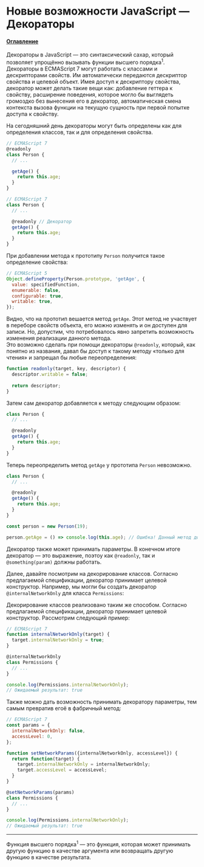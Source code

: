 # Новые возможности JavaScript — Декораторы

#### [Оглавление](../../README.md)

Декораторы в JavaScript — это синтаксический сахар, который позволяет упрощённо вызывать
функции высшего порядка<sup>1</sup>.  
Декораторы в ECMAScript 7 могут работать с классами и дескрипторами свойств. Им автоматически
передаются дескриптор свойства и целевой объект. Имея доступ к дескриптору свойства, декоратор
может делать такие вещи как: добавление геттера к свойству, расширение поведения, которое могло
бы выглядеть громоздко без вынесения его в декоратор, автоматическая смена контекста вызова
функции на текущую сущность при первой попытке доступа к свойству.

На сегодняшний день декораторы могут быть определены как для определения классов, так и для
определения свойства.

```javascript
// ECMAScript 7
@readonly
class Person {
  // ...

  getAge() {
    return this.age;
  }
}
```

```javascript
// ECMAScript 7
class Person {
  // ...

  @readonly // Декоратор
  getAge() {
    return this.age;
  }
}
```

При добавлении метода к прототипу `Person` получится такое определение свойства:

```javascript
// ECMAScript 5
Object.defineProperty(Person.prototype, 'getAge', {
  value: specifiedFunction,
  enumerable: false,
  configurable: true,
  writable: true,
});
```

Видно, что на прототип вешается метод `getAge`. Этот метод не участвует в переборе свойств
объекта, его можно изменять и он доступен для записи. Но, допустим, что потребовалось явно
запретить возможность изменения реализации данного метода.  
Это возможно сделать при помощи декораторы `@readonly`, который, как понятно из названия,
давал бы доступ к такому методу &laquo;только для чтения&raquo; и запрещал бы любые
переопределения:

```javascript
function readonly(target, key, descriptor) {
  descriptor.writable = false;
  
  return descriptor;
}
```

Затем сам декоратор добавляется к методу следующим образом:

```javascript
class Person {
  // ...

  @readonly
  getAge() {
    return this.age;
  }
}
```

Теперь переопределить метод `getAge` у прототипа `Person` невозможно.

```javascript
class Person {
  // ...

  @readonly
  getAge() {
    return this.age;
  }
}

const person = new Person(19);

person.getAge = () => console.log(this.age); // Ошибка! Данный метод доступен только для чтения
```

Декоратор также может принимать параметры. В конечном итоге декоратор — это выражение,
поэтоу как `@readonly`, так и `@something(param)` должны работать.

Далее, давайте посмотрим на декорирование классов. Согласно предлагаемой спецификации,
декоратор принимает целевой конструктор. Например, мы могли бы создать декоратор
`@internalNetworkOnly` для класса `Permissions`:

Декорирование классов реализовано таким же способом. Согласно предлагаемой спецификации,
декоратор принимает целевой конструктор.
Рассмотрим следующий пример:

```javascript
// ECMAScript 7
function internalNetworkOnly(target) {
  target.internalNetworkOnly = true;
}

@internalNetworkOnly
class Permissions {
  // ...
}

console.log(Permissions.internalNetworkOnly);
// Ожидаемый результат: true
```

Также можно дать возможность принимать декоратору параметры, тем самым превратив егоё
в фабричный метод:

```javascript
// ECMAScript 7
const params = {
  internalNetworkOnly: false,
  accessLevel: 0,
};

function setNetworkParams({internalNetworkOnly, accessLevel}) {
  return function(target) {
    target.internalNetworkOnly = internalNetworkOnly;
    target.accessLevel = accessLevel;
  }
}

@setNetworkParams(params)
class Permissions {
  // ...
}

console.log(Permissions.internalNetworkOnly);
// Ожидаемый результат: true
```

---

Функция высшего порядка<sup>1</sup> — это функция, которая может принимать другую функцию в качестве
аргумента или возвращать другую функцию в качестве результата.
